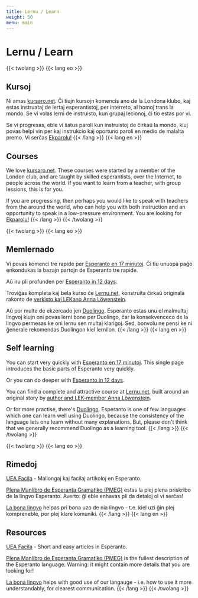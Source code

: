 ```yaml
---
title: Lernu / Learn
weight: 50
menu: main
---
```


# Lernu / Learn

{{< twolang >}}
  {{< lang eo >}}
## Kursoj

Ni amas [kursaro.net](http://kursaro.net). Ĉi tiujn kursojn komencis ano de la Londona klubo, kaj estas instruataj de lertaj esperantistoj, per interreto, al homoj trans la mondo. Se vi volas lerni de instruisto, kun grupaj lecionoj, ĉi tio estas por vi.

Se vi progresas, eble vi ŝatus paroli kun instruistoj de ĉirkaŭ la mondo, kiuj povas helpi vin per kaj instrukcio kaj oportuno paroli en medio de malalta premo. Vi serĉas [Ekparolu!](../ekparolu)
  {{< /lang >}}
  {{< lang en >}}
## Courses

We love [kursaro.net](http://kursaro.net). These courses were started by a member of the London club, and are taught by skilled esperantists, over the Internet, to people across the world. If you want to learn from a teacher, with group lessions, this is for you.

If you are progressing, then perhaps you would like to speak with teachers from the around the world, who can help you with both instruction and an opportunity to speak in a low-pressure environment. You are looking for [Ekparolu!](../ekparolu)
  {{< /lang >}}
{{< /twolang >}}

{{< twolang >}}
  {{< lang eo >}}
## Memlernado

Vi povas komenci tre rapide per [Esperanto en 17 minutoj](https://unua.leciono.org/). Ĉi tiu unuopa paĝo enkondukas la bazajn partojn de Esperanto tre rapide.

Aŭ iru pli profunden per [Esperanto in 12 days](https://learn.esperanto.com/en).

Troviĝas kompleta kaj bela kurso ĉe [Lernu.net](https://lernu.net/), konstruita ĉirkaŭ originala rakonto de [verkisto kaj LEKano Anna Löwenstein](https://en.wikipedia.org/wiki/Anna_L%C3%B6wenstein).

Aŭ por multe de ekzercado jen [Duolingo](https://www.duolingo.com/course/eo/en/Learn-Esperanto). Esperanto estas unu el malmultaj lingvoj kiujn oni povas lerni bone per Duolingo, ĉar la konsekvenceco de la lingvo permesas ke oni lernu sen multaj klarigoj. Sed, bonvolu ne pensi ke ni ĝenerale rekomendas Duolingon kiel lernilon.
  {{< /lang >}}
  {{< lang en >}}
## Self learning

You can start very quickly with [Esperanto en 17 minutoj](https://unua.leciono.org/). This single page introduces the basic parts of Esperanto very quickly.

Or you can do deeper with [Esperanto in 12 days](https://learn.esperanto.com/en).

You can find a complete and attractive course at [Lernu.net](https://lernu.net/), built around an original story by [author and LEK-member Anna Löwenstein](https://en.wikipedia.org/wiki/Anna_L%C3%B6wenstein).

Or for more practise, there's [Duolingo](https://www.duolingo.com/course/eo/en/Learn-Esperanto). Esperanto is one of few languages which one can learn well using Duolingo, because the consistency of the language lets one learn without many explanations. But, please don't think that we generally recommend Duolingo as a learning tool.
  {{< /lang >}}
{{< /twolang >}}

{{< twolang >}}
  {{< lang eo >}}
## Rimedoj

[UEA Facila](https://uea.facila.org/) - Mallongaj kaj facilaj artikoloj en Esperanto.

[Plena Manlibro de Esperanta Gramatiko (PMEG)](http://bertilow.com/pmeg/detala_enhavo.html) estas la plej plena priskribo de la lingvo Esperanto. Averto: ĝi eble enhavas pli da detaloj ol vi serĉas!

[La bona lingvo](https://labonalingvo.org/) helpas pri bona uzo de nia lingvo - t.e. kiel uzi ĝin plej kompreneble, por plej klare komuniki.
  {{< /lang >}}
  {{< lang en >}}
## Resources

[UEA Facila](https://uea.facila.org/) - Short and easy articles in Esperanto.

[Plena Manlibro de Esperanta Gramatiko (PMEG)](http://bertilow.com/pmeg/detala_enhavo.html) is the fullest description of the Esperanto language. Warning: it might contain more details that you are looking for!

[La bona lingvo](https://labonalingvo.org/) helps with good use of our langauge - i.e. how to use it more understandably, for clearest communication.
  {{< /lang >}}
{{< /twolang >}}
